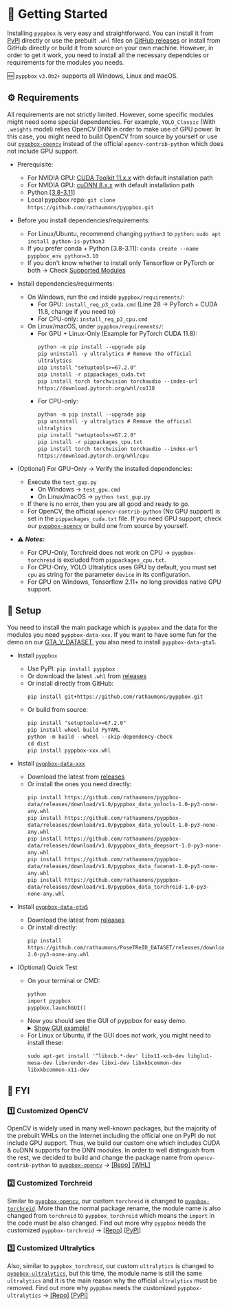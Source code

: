 # 🚀 Getting Started

Installing `pyppbox` is very easy and straightforward. You can install it from [PyPI](https://pypi.org/project/pyppbox/) directly or use the prebuilt `.whl` files on [GitHub releases](https://github.com/rathaumons/pyppbox/releases) or install from GitHub directly or build it from source on your own machine. However, in order to get it work, you need to install all the necessary dependcies or requirements for the modules you needs.

🆕 `pyppbox` `v3.0b2+` supports all Windows, Linux and macOS.

## ⚙️ Requirements

All requirements are not strictly limited. However, some specific modules might need some special dependencies. For example, `YOLO_Classic` (With `.weights` model) relies OpenCV DNN in order to make use of GPU power. In this case, you might need to build OpenCV from source by yourself or use our [`pyppbox-opencv`](https://github.com/rathaumons/opencv-for-pyppbox) instead of the official `opencv-contrib-python` which does not include GPU support.

* Prerequisite: 
  - For NVIDIA GPU: [CUDA Toolkit 11.x.x](https://developer.nvidia.com/cuda-downloads) with default installation path
  - For NVIDIA GPU: [cuDNN 8.x.x](https://developer.nvidia.com/rdp/cudnn-download) with default installation path
  - Python [[3.8-3.11]](https://www.python.org/downloads/)
  - Local pyppbox repo: `git clone https://github.com/rathaumons/pyppbox.git`

* Before you install dependencies/requirements:
  - For Linux/Ubuntu, recommend changing `python3` to `python`: `sudo apt install python-is-python3`
  - If you prefer conda + Python [3.8-3.11]: `conda create --name pyppbox_env python=3.10`
  - If you don't know whether to install only Tensorflow or PyTorch or both -> Check [Supported Modules](https://rathaumons.github.io/pyppbox/pyppbox/modules.html)

* Install dependencies/requirments: 
  - On Windows, run the `cmd` inside `pyppbox/requirements/`:
    - For GPU: `install_req_p3_cuda.cmd` (Line 28 -> PyTorch + CUDA 11.8, change if you need to)
    - For CPU-only: `install_req_p3_cpu.cmd`
  - On Linux/macOS, under `pyppbox/requirements/`:
    - For GPU + Linux-Only (Example for PyTorch CUDA 11.8):
      ```
      python -m pip install --upgrade pip
      pip uninstall -y ultralytics # Remove the official ultralytics
      pip install "setuptools>=67.2.0"
      pip install -r pippackages_cuda.txt
      pip install torch torchvision torchaudio --index-url https://download.pytorch.org/whl/cu118
      ```
    - For CPU-only:
      ```
      python -m pip install --upgrade pip
      pip uninstall -y ultralytics # Remove the official ultralytics
      pip install "setuptools>=67.2.0"
      pip install -r pippackages_cpu.txt
      pip install torch torchvision torchaudio --index-url https://download.pytorch.org/whl/cpu
      ```

* (Optional) For GPU-Only -> Verify the installed dependencies:
  - Execute the `test_gup.py`
    - On Windows -> `test_gpu.cmd`
    - On Linux/macOS -> `python test_gup.py`
  - If there is no error, then you are all good and ready to go.
  - For OpenCV, the official `opencv-contrib-python` (No GPU support) is set in the `pippackages_cuda.txt` file. If you need GPU support, check our [`pyppbox-opencv`](https://github.com/rathaumons/opencv-for-pyppbox) or build one from source by yourself.

* ⚠️ ***Notes:***
  - For CPU-Only, Torchreid does not work on CPU -> `pyppbox-torchreid` is excluded from `pippackages_cpu.txt`.
  - For CPU-Only, YOLO Ultralytics uses GPU by default, you must set `cpu` as string for the parameter `device` in its configuration.
  - For GPU on Windows, Tensorflow 2.11+ no long provides native GPU support. 


## 💽 Setup

You need to install the main package which is `pyppbox` and the data for the modules you need `pyppbox-data-xxx`. If you want to have some fun for the demo on our [GTA_V_DATASET](https://github.com/rathaumons/PoseTReID_DATASET), you also need to install `pyppbox-data-gta5`.

* Install `pyppbox`
  - Use PyPI: `pip install pyppbox`
  - Or download the latest `.whl` from [releases](https://github.com/rathaumons/pyppbox/releases)
  - Or install directly from GitHub:
    ```
    pip install git+https://github.com/rathaumons/pyppbox.git
    ```
  - Or build from source:
    ```
    pip install "setuptools>=67.2.0"
    pip install wheel build PyYAML
    python -m build --wheel --skip-dependency-check
    cd dist
    pip install pyppbox-xxx.whl
    ```

* Install [`pyppbox-data-xxx`](https://github.com/rathaumons/pyppbox-data/)
  - Download the latest from [releases](https://github.com/rathaumons/pyppbox-data/releases)
  - Or install the ones you need directly:
    ```
    pip install https://github.com/rathaumons/pyppbox-data/releases/download/v1.0/pyppbox_data_yolocls-1.0-py3-none-any.whl
    pip install https://github.com/rathaumons/pyppbox-data/releases/download/v1.0/pyppbox_data_yoloult-1.0-py3-none-any.whl
    pip install https://github.com/rathaumons/pyppbox-data/releases/download/v1.0/pyppbox_data_deepsort-1.0-py3-none-any.whl
    pip install https://github.com/rathaumons/pyppbox-data/releases/download/v1.0/pyppbox_data_facenet-1.0-py3-none-any.whl
    pip install https://github.com/rathaumons/pyppbox-data/releases/download/v1.0/pyppbox_data_torchreid-1.0-py3-none-any.whl
    ```

* Install [`pyppbox-data-gta5`](https://github.com/rathaumons/PoseTReID_DATASET#-introducing-pyppbox-data-gta5)
  - Download the latest from [releases](https://github.com/rathaumons/PoseTReID_DATASET/releases)
  - Or install directly:
    ```
    pip install https://github.com/rathaumons/PoseTReID_DATASET/releases/download/v2.0/pyppbox_data_gta5-2.0-py3-none-any.whl
    ```

* (Optional) Quick Test
  - On your terminal or CMD:
    ```
    python
    import pyppbox
    pyppbox.launchGUI()
    ```
  - Now you should see the GUI of pyppbox for easy demo.
    <details><summary><ins>Show GUI example!</ins></summary><img src="https://raw.githubusercontent.com/rathaROG/screenshot/master/pyppbox/pyppbox_gui.jpg"></details>
  - For Linux or Ubuntu, if the GUI does not work, you might need to install these:
    ```
    sudo apt-get install '^libxcb.*-dev' libx11-xcb-dev libglu1-mesa-dev libxrender-dev libxi-dev libxkbcommon-dev libxkbcommon-x11-dev
    ```

## 📢 FYI

### 1️⃣ Customized OpenCV

OpenCV is widely used in many well-known packages, but the majority of the prebuilt WHLs on the Internet including the official one on PyPI do not include GPU support. Thus, we build our custom one which includes CUDA & cuDNN supports for the DNN modules. In order to well distinguish from the rest, we decided to build and change the package name from `opencv-contrib-python` to [`pyppbox-opencv`](https://github.com/rathaumons/opencv-for-pyppbox) -> [[Repo]](https://github.com/rathaumons/opencv-for-pyppbox) [[WHL]](https://github.com/rathaumons/opencv-for-pyppbox/releases)

### 2️⃣ Customized Torchreid

Similar to [`pyppbox-opencv`](https://github.com/rathaumons/opencv-for-pyppbox), our custom `torchreid` is changed to [`pyppbox-torchreid`](https://github.com/rathaumons/torchreid-for-pyppbox). More than the normal package rename, the module name is also changed from `torchreid` to `pyppbox_torchreid` which means the `import` in the code must be also changed. Find out more why `pyppbox` needs the customized `pyppbox-torchreid` -> [[Repo]](https://github.com/rathaumons/torchreid-for-pyppbox) [[PyPI]](https://pypi.org/project/pyppbox-torchreid/)

### 3️⃣ Customized Ultralytics

Also, similar to `pyppbox_torchreid`, our custom `ultralytics` is changed to [`pyppbox-ultralytics`](https://github.com/rathaumons/ultralytics-for-pyppbox), but this time, the module name is still the same `ultralytics` and it is the main reason why the official `ultralytics` must be removed. Find out more why `pyppbox` needs the customized `pyppbox-ultralytics` -> [[Repo]](https://github.com/rathaumons/torchreid-for-pyppbox) [[PyPI]](https://pypi.org/project/pyppbox-torchreid/)
